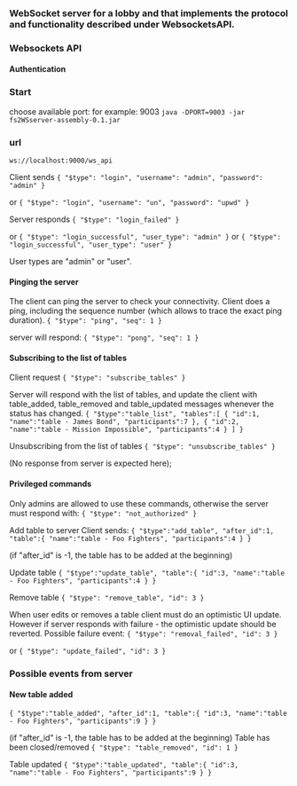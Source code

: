 ### WebSocket server for a lobby and that implements the protocol and functionality described under WebsocketsAPI.

### Websockets API
#### Authentication 

### Start
choose available port: for example: 9003
`java -DPORT=9003 -jar fs2WSserver-assembly-0.1.jar`

### url 
`ws://localhost:9000/ws_api`

Client sends
`{
"$type": "login", "username": "admin", "password": "admin"
}`

or
`{
"$type": "login", "username": "un", "password": "upwd"
}`

Server responds
`{
"$type": "login_failed"
}`

or
`{
"$type": "login_successful", "user_type": "admin"
}`
or
`{
"$type": "login_successful", "user_type": "user"
}`

User types are "admin" or "user".

#### Pinging the server

The client can ping the server to check your connectivity. Client does a ping, including the sequence number (which allows to trace the exact ping duration).
`{
"$type": "ping", "seq": 1
}`

server will respond:
`{
"$type": "pong", "seq": 1
}`

#### Subscribing to the list of tables 

Client request
`{
"$type": "subscribe_tables"
}`

Server will respond with the list of tables, and update the client with table_added, table_removed and table_updated messages whenever the status has changed.
`{
  "$type":"table_list",
  "tables":[
    {
      "id":1,
      "name":"table - James Bond",
      "participants":7
    },
    {
      "id":2,
      "name":"table - Mission Impossible",
      "participants":4
    }
  ]
}`

Unsubscribing from the list of tables
`{
"$type": "unsubscribe_tables"
}`

(No response from server is expected here);

#### Privileged commands

Only admins are allowed to use these commands, otherwise the server must respond with:
`{
"$type": "not_authorized"
}`

Add table to server Client sends:
`{
   "$type":"add_table",
   "after_id":1,
   "table":{
     "name":"table - Foo Fighters",
     "participants":4
   }
 }`

(if "after_id" is -1, the table has to be added at the beginning) 

Update table
`{
   "$type":"update_table",
   "table":{
     "id":3,
     "name":"table - Foo Fighters",
     "participants":4
   }
 }`

Remove table
`{
"$type": "remove_table", "id": 3
}`

When user edits or removes a table client must do an optimistic UI update. However if server responds with failure - the optimistic update should be reverted. Possible failure event:
`{
"$type": "removal_failed", "id": 3
}`

or
`{
"$type": "update_failed", "id": 3
}`

### Possible events from server

#### New table added

`{
  "$type":"table_added",
  "after_id":1,
  "table":{
    "id":3,
    "name":"table - Foo Fighters",
    "participants":9
  }
}`

(if "after_id" is -1, the table has to be added at the beginning) Table has been closed/removed
`{
"$type": "table_removed", "id": 1
}`

Table updated
`{
  "$type":"table_updated",
  "table":{
    "id":3,
    "name":"table - Foo Fighters",
    "participants":9
  }
}`  